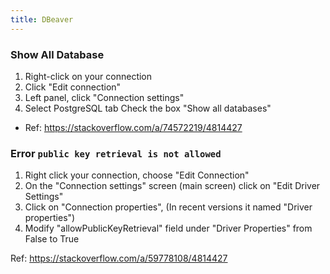 ```yaml
---
title: DBeaver
---
```


### Show All Database

1. Right-click on your connection
2. Click "Edit connection"
3. Left panel, click "Connection settings"
4. Select PostgreSQL tab Check the box "Show all databases"

- Ref: https://stackoverflow.com/a/74572219/4814427

### Error `public key retrieval is not allowed`

1. Right click your connection, choose "Edit Connection"
2. On the "Connection settings" screen (main screen) click on "Edit Driver Settings"
3. Click on "Connection properties", (In recent versions it named "Driver properties")
4. Modify "allowPublicKeyRetrieval" field under "Driver Properties" from False to True

Ref: https://stackoverflow.com/a/59778108/4814427